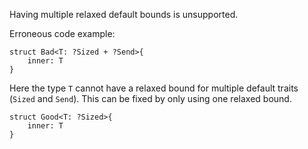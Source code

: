 Having multiple relaxed default bounds is unsupported.

Erroneous code example:

```compile_fail,E0203
struct Bad<T: ?Sized + ?Send>{
    inner: T
}
```

Here the type `T` cannot have a relaxed bound for multiple default traits
(`Sized` and `Send`). This can be fixed by only using one relaxed bound.

```
struct Good<T: ?Sized>{
    inner: T
}
```
